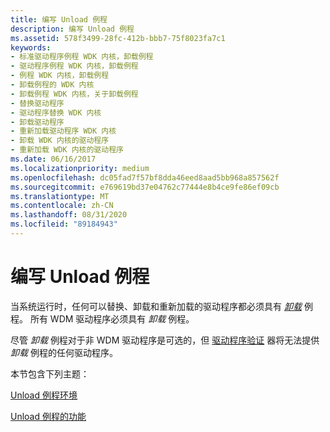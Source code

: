 ```yaml
---
title: 编写 Unload 例程
description: 编写 Unload 例程
ms.assetid: 578f3499-28fc-412b-bbb7-75f8023fa7c1
keywords:
- 标准驱动程序例程 WDK 内核，卸载例程
- 驱动程序例程 WDK 内核，卸载例程
- 例程 WDK 内核，卸载例程
- 卸载例程的 WDK 内核
- 卸载例程 WDK 内核，关于卸载例程
- 替换驱动程序
- 驱动程序替换 WDK 内核
- 卸载驱动程序
- 重新加载驱动程序 WDK 内核
- 卸载 WDK 内核的驱动程序
- 重新加载 WDK 内核的驱动程序
ms.date: 06/16/2017
ms.localizationpriority: medium
ms.openlocfilehash: dc05fad7f57bf8dda46eed8aad5bb968a857562f
ms.sourcegitcommit: e769619bd37e04762c77444e8b4ce9fe86ef09cb
ms.translationtype: MT
ms.contentlocale: zh-CN
ms.lasthandoff: 08/31/2020
ms.locfileid: "89184943"
---
```

# <a name="writing-an-unload-routine"></a>编写 Unload 例程





当系统运行时，任何可以替换、卸载和重新加载的驱动程序都必须具有 [*卸载*](/windows-hardware/drivers/ddi/wdm/nc-wdm-driver_unload) 例程。 所有 WDM 驱动程序必须具有 *卸载* 例程。

尽管 *卸载* 例程对于非 WDM 驱动程序是可选的，但 [驱动程序验证](../devtest/driver-verifier.md) 器将无法提供 *卸载* 例程的任何驱动程序。

本节包含下列主题：

[Unload 例程环境](unload-routine-environment.md)

[Unload 例程的功能](unload-routine-functionality.md)

 

